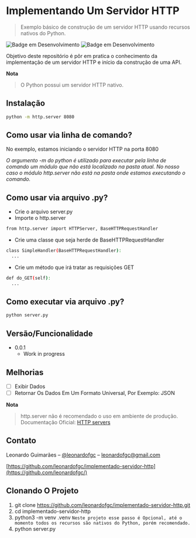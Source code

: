 # Implementando Um Servidor HTTP
> Exemplo básico de construção de um servidor HTTP usando recursos nativos do Python.

![Badge em Desenvolvimento](https://img.shields.io/badge/Python-3.10-green)
![Badge em Desenvolvimento](https://img.shields.io/badge/Status-Em%20Desenvolvimento-green)

Objetivo deste repositório é pôr em pratica o conhecimento da implementação de um servidor HTTP e início da construção de uma API. 

**Nota**
> O Python possui um servidor HTTP nativo.

## Instalação

```bash
python -m http.server 8080
```

## Como usar via linha de comando?

No exemplo, estamos iniciando o servidor HTTP na porta 8080

_O argumento -m do python é utilizado para executar pela linha de comando um módulo que não está localizado na pasta atual. No nosso caso o módulo http.server não está na pasta onde estamos executando o comando._

## Como usar via arquivo .py?
- Crie o arquivo server.py
- Importe o http.server

```bash
from http.server import HTTPServer, BaseHTTPRequestHandler
```
- Crie uma classe que seja herde de BaseHTTPRequestHandler
```bash
class SimpleHandler(BaseHTTPRequestHandler):
  ...
```
- Crie um método que irá tratar as requisições GET
```bash
def do_GET(self):
  ...
```
## Como executar via arquivo .py?

```bash
python server.py
```

## Versão/Funcionalidade
* 0.0.1
    * Work in progress

## Melhorias
- [ ] Exibir Dados
- [ ] Retornar Os Dados Em Um Formato Universal, Por Exemplo: JSON 

**Nota**
> http.server não é recomendado o uso em ambiente de produção.
> Documentação Oficial: [HTTP servers](https://docs.python.org/3/library/http.server.html#module-http.server "HTTP servers") 
## Contato

Leonardo Guimarães – [@leonardofgc](https://www.linkedin.com/in/leonardofgc/) – leonardofgc@gmail.com

[https://github.com/leonardofgc/implementado-servidor-http](https://github.com/leonardofgc/)

## Clonando O Projeto

1. git clone https://github.com/leonardofgc/implementado-servidor-http.git
2. cd implementado-servidor-http
3. python3 -m venv .venv `Neste projeto esse passo é Opcional, até o momento todos os recursos são nativos do Python, porém recomendado.`
4. python server.py
